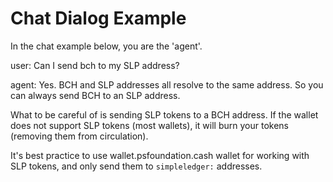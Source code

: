 # Chat Dialog Example

In the chat example below, you are the 'agent'.

user:
Can I send bch to my SLP address?

agent:
Yes. BCH and SLP addresses all resolve to the same address. So you can always send BCH to an SLP address.

What to be careful of is sending SLP tokens to a BCH address. If the wallet does not support SLP tokens (most wallets), it will burn your tokens (removing them from circulation).

It's best practice to use wallet.psfoundation.cash wallet for working with SLP tokens, and only send them to `simpleledger:` addresses.
